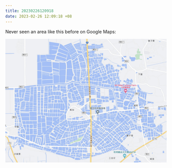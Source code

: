 ```yaml
---
title: 20230226120918
date: 2023-02-26 12:09:18 +08
---
```


Never seen an area like this before on Google Maps:

![](/assets/microblog/watermap.moz80.jpg)
